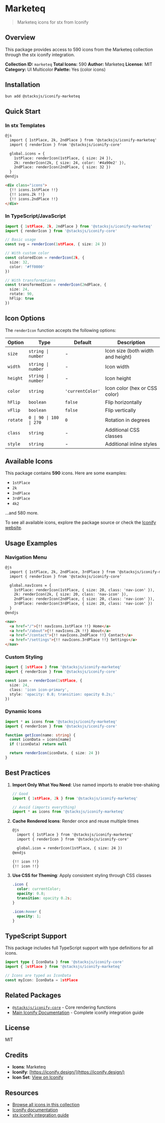 # Marketeq

> Marketeq icons for stx from Iconify

## Overview

This package provides access to 590 icons from the Marketeq collection through the stx iconify integration.

**Collection ID:** `marketeq`
**Total Icons:** 590
**Author:** Marketeq
**License:** MIT
**Category:** UI Multicolor
**Palette:** Yes (color icons)

## Installation

```bash
bun add @stacksjs/iconify-marketeq
```

## Quick Start

### In stx Templates

```html
@js
  import { 1stPlace, 2k, 2ndPlace } from '@stacksjs/iconify-marketeq'
  import { renderIcon } from '@stacksjs/iconify-core'

  global.icons = {
    1stPlace: renderIcon(1stPlace, { size: 24 }),
    2k: renderIcon(2k, { size: 24, color: '#4a90e2' }),
    2ndPlace: renderIcon(2ndPlace, { size: 32 })
  }
@endjs

<div class="icons">
  {!! icons.1stPlace !!}
  {!! icons.2k !!}
  {!! icons.2ndPlace !!}
</div>
```

### In TypeScript/JavaScript

```typescript
import { 1stPlace, 2k, 2ndPlace } from '@stacksjs/iconify-marketeq'
import { renderIcon } from '@stacksjs/iconify-core'

// Basic usage
const svg = renderIcon(1stPlace, { size: 24 })

// With custom color
const coloredIcon = renderIcon(2k, {
  size: 32,
  color: '#ff0000'
})

// With transformations
const transformedIcon = renderIcon(2ndPlace, {
  size: 24,
  rotate: 90,
  hFlip: true
})
```

## Icon Options

The `renderIcon` function accepts the following options:

| Option | Type | Default | Description |
|--------|------|---------|-------------|
| `size` | `string \| number` | - | Icon size (both width and height) |
| `width` | `string \| number` | - | Icon width |
| `height` | `string \| number` | - | Icon height |
| `color` | `string` | `'currentColor'` | Icon color (hex or CSS color) |
| `hFlip` | `boolean` | `false` | Flip horizontally |
| `vFlip` | `boolean` | `false` | Flip vertically |
| `rotate` | `0 \| 90 \| 180 \| 270` | `0` | Rotation in degrees |
| `class` | `string` | - | Additional CSS classes |
| `style` | `string` | - | Additional inline styles |

## Available Icons

This package contains **590** icons. Here are some examples:

- `1stPlace`
- `2k`
- `2ndPlace`
- `3rdPlace`
- `4k2`

...and 580 more.

To see all available icons, explore the package source or check the [Iconify website](https://icon-sets.iconify.design/marketeq/).

## Usage Examples

### Navigation Menu

```html
@js
  import { 1stPlace, 2k, 2ndPlace, 3rdPlace } from '@stacksjs/iconify-marketeq'
  import { renderIcon } from '@stacksjs/iconify-core'

  global.navIcons = {
    1stPlace: renderIcon(1stPlace, { size: 20, class: 'nav-icon' }),
    2k: renderIcon(2k, { size: 20, class: 'nav-icon' }),
    2ndPlace: renderIcon(2ndPlace, { size: 20, class: 'nav-icon' }),
    3rdPlace: renderIcon(3rdPlace, { size: 20, class: 'nav-icon' })
  }
@endjs

<nav>
  <a href="/">{!! navIcons.1stPlace !!} Home</a>
  <a href="/about">{!! navIcons.2k !!} About</a>
  <a href="/contact">{!! navIcons.2ndPlace !!} Contact</a>
  <a href="/settings">{!! navIcons.3rdPlace !!} Settings</a>
</nav>
```

### Custom Styling

```typescript
import { 1stPlace } from '@stacksjs/iconify-marketeq'
import { renderIcon } from '@stacksjs/iconify-core'

const icon = renderIcon(1stPlace, {
  size: 24,
  class: 'icon icon-primary',
  style: 'opacity: 0.8; transition: opacity 0.2s;'
})
```

### Dynamic Icons

```typescript
import * as icons from '@stacksjs/iconify-marketeq'
import { renderIcon } from '@stacksjs/iconify-core'

function getIcon(name: string) {
  const iconData = icons[name]
  if (!iconData) return null

  return renderIcon(iconData, { size: 24 })
}
```

## Best Practices

1. **Import Only What You Need**: Use named imports to enable tree-shaking
   ```typescript
   // Good
   import { 1stPlace, 2k } from '@stacksjs/iconify-marketeq'

   // Avoid (imports everything)
   import * as icons from '@stacksjs/iconify-marketeq'
   ```

2. **Cache Rendered Icons**: Render once and reuse multiple times
   ```html
   @js
     import { 1stPlace } from '@stacksjs/iconify-marketeq'
     import { renderIcon } from '@stacksjs/iconify-core'

     global.icon = renderIcon(1stPlace, { size: 24 })
   @endjs

   {!! icon !!}
   {!! icon !!}
   ```

3. **Use CSS for Theming**: Apply consistent styling through CSS classes
   ```css
   .icon {
     color: currentColor;
     opacity: 0.8;
     transition: opacity 0.2s;
   }

   .icon:hover {
     opacity: 1;
   }
   ```

## TypeScript Support

This package includes full TypeScript support with type definitions for all icons.

```typescript
import type { IconData } from '@stacksjs/iconify-core'
import { 1stPlace } from '@stacksjs/iconify-marketeq'

// Icons are typed as IconData
const myIcon: IconData = 1stPlace
```

## Related Packages

- [`@stacksjs/iconify-core`](../iconify-core) - Core rendering functions
- [Main Iconify Documentation](../../docs/iconify.md) - Complete iconify integration guide

## License

MIT



## Credits

- **Icons**: Marketeq
- **Iconify**: [https://iconify.design/](https://iconify.design/)
- **Icon Set**: [View on Iconify](https://icon-sets.iconify.design/marketeq/)

## Resources

- [Browse all icons in this collection](https://icon-sets.iconify.design/marketeq/)
- [Iconify documentation](https://iconify.design/docs/)
- [stx iconify integration guide](../../docs/iconify.md)
